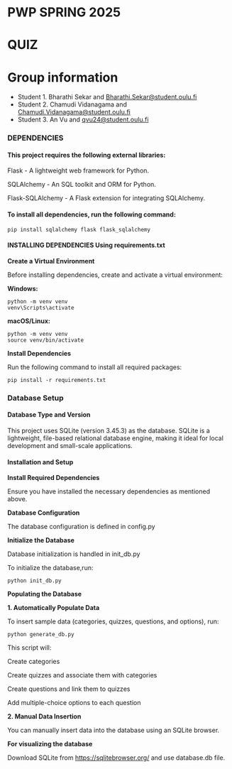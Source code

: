 # PWP SPRING 2025
# QUIZ
# Group information
* Student 1. Bharathi Sekar and Bharathi.Sekar@student.oulu.fi
* Student 2. Chamudi Vidanagama and Chamudi.Vidanagama@student.oulu.fi
* Student 3. An Vu and qvu24@student.oulu.fi


### DEPENDENCIES

#### This project requires the following external libraries:

Flask - A lightweight web framework for Python.

SQLAlchemy - An SQL toolkit and ORM for Python.

Flask-SQLAlchemy - A Flask extension for integrating SQLAlchemy.

#### To install all dependencies, run the following command:

    pip install sqlalchemy flask flask_sqlalchemy

#### INSTALLING DEPENDENCIES Using requirements.txt

**Create a Virtual Environment**

Before installing dependencies, create and activate a virtual environment:

**Windows:**

    python -m venv venv
    venv\Scripts\activate
    
**macOS/Linux:**

    python -m venv venv
    source venv/bin/activate
    
**Install Dependencies**

Run the following command to install all required packages:

    pip install -r requirements.txt

### Database Setup

#### Database Type and Version

This project uses SQLite (version 3.45.3) as the database. SQLite is a lightweight, file-based relational database engine, making it ideal for local development and small-scale applications.

#### Installation and Setup

**Install Required Dependencies**

Ensure you have installed the necessary dependencies as mentioned above.

**Database Configuration**

The database configuration is defined in config.py

**Initialize the Database**

Database initialization is handled in init_db.py

To initialize the database,run:

    python init_db.py


**Populating the Database**

**1. Automatically Populate Data**

To insert sample data (categories, quizzes, questions, and options), run:

    python generate_db.py

This script will:

  Create categories
  
  Create quizzes and associate them with categories
  
  Create questions and link them to quizzes
  
  Add multiple-choice options to each question


**2. Manual Data Insertion**

You can manually insert data into the database using an SQLite browser.

**For visualizing the database**

Download SQLite from https://sqlitebrowser.org/ and use database.db file.



